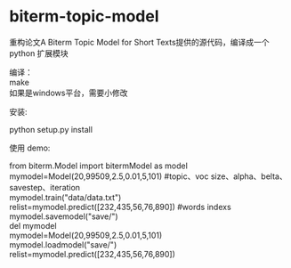 # biterm-topic-model
重构论文A Biterm Topic Model for Short Texts提供的源代码，编译成一个python 扩展模块

编译：   
make     
如果是windows平台，需要小修改

安装:

python setup.py install

使用 demo:

from biterm.Model import bitermModel as model   
mymodel=Model(20,99509,2.5,0.01,5,101)    #topic、voc size、alpha、belta、savestep、iteration   
mymodel.train("data/data.txt")    
relist=mymodel.predict([232,435,56,76,890])    #words indexs    
mymodel.savemodel("save/")    
del mymodel   
mymodel=Model(20,99509,2.5,0.01,5,101)   
mymodel.loadmodel("save/")   
relist=mymodel.predict([232,435,56,76,890])
